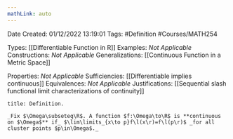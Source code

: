```yaml
---
mathLink: auto
---
```


<div class="topSpace"></div>

Date Created: 01/12/2022 13:19:01
Tags: #Definition #Courses/MATH254

Types: [[Differentiable Function in R]]
Examples: _Not Applicable_
Constructions: _Not Applicable_
Generalizations: [[Continuous Function in a Metric Space]]

Properties: _Not Applicable_
Sufficiencies: [[Differentiable implies continuous]]
Equivalences: _Not Applicable_
Justifications: [[Sequential slash functional limit characterizations of continuity]]

``` ad-Definition
title: Definition.

_Fix $\Omega\subseteq\R$. A function $f:\Omega\to\R$ is **continuous on $\Omega$** if_ $\lim\limits_{x\to p}f\l(x\r)=f\l(p\r)$ _for all cluster points $p\in\Omega$._

```
